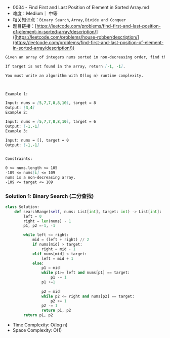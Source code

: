 
*  0034 - Find First and Last Position of Element in Sorted Array.md
* 难度：Medium｜ 中等
* 相关知识点：`Binary Search`, `Array`,  `Divide and Conquer`
* 题目链接：[https://leetcode.com/problems/find-first-and-last-position-of-element-in-sorted-array/description/]([https://leetcode.com/problems/house-robber/description/](https://leetcode.com/problems/find-first-and-last-position-of-element-in-sorted-array/description/))

```markdown
Given an array of integers nums sorted in non-decreasing order, find the starting and ending position of a given target value.

If target is not found in the array, return [-1, -1].

You must write an algorithm with O(log n) runtime complexity.

 

Example 1:

Input: nums = [5,7,7,8,8,10], target = 8
Output: [3,4]
Example 2:

Input: nums = [5,7,7,8,8,10], target = 6
Output: [-1,-1]
Example 3:

Input: nums = [], target = 0
Output: [-1,-1]
 

Constraints:

0 <= nums.length <= 105
-109 <= nums[i] <= 109
nums is a non-decreasing array.
-109 <= target <= 109

```



### Solution 1: Binary Search (二分查找)
```PYTHON
class Solution:
    def searchRange(self, nums: List[int], target: int) -> List[int]:
        left = 0
        right = len(nums) - 1
        p1, p2 =-1, -1

        while left <= right:
            mid = (left + right) // 2
            if nums[mid] > target:
                right = mid - 1
            elif nums[mid] < target:
                left = mid + 1
            else:
                p1 = mid
                while p1>= left and nums[p1] == target:
                    p1 -= 1
                p1 +=1
                
                p2 = mid
                while p2 <= right and nums[p2] == target:
                    p2 += 1
                p2 -= 1
                return p1, p2
        return p1, p2
```
* Time Complexity: O(log n)
* Space Complexity: O(1)
